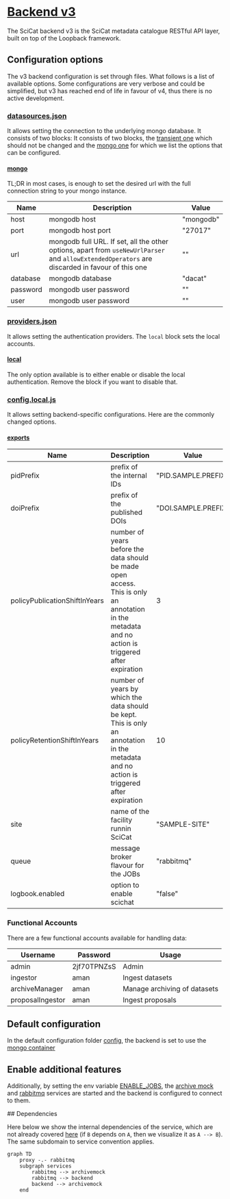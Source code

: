 # [Backend v3](https://github.com/SciCatProject/backend)

The SciCat backend v3 is the SciCat metadata catalogue RESTful API layer, built on top of the Loopback framework. 

## Configuration options

The v3 backend configuration is set through files. What follows is a list of available options. Some configurations are very verbose and could be simplified, but v3 has reached end of life in favour of v4, thus there is no active development.

### [datasources.json](./config/datasources.json)

It allows setting the connection to the underlying mongo database. It consists of two blocks: 
It consists of two blocks, the [transient one](./config/datasources.json#L18-L21) which should not be changed and the [mongo one](./config/datasources.json#L6-L17) for which we list the options that can be configured.

#### [mongo](./config/datasources.json#L6-L17)

TL;DR in most cases, is enough to set the desired url with the full connection string to your mongo instance.

Name | Description | Value
--- | --- | ---
host | mongodb host | "mongodb"
port | mongodb host port | "27017"
url | mongodb full URL. If set, all the other options, apart from `useNewUrlParser` and `allowExtendedOperators` are discarded in favour of this one | ""
database | mongodb database | "dacat"
password | mongodb user password | ""
user | mongodb user password | ""

### [providers.json](./config/providers.json)

It allows setting the authentication providers. The `local` block sets the local accounts.

#### [local](./config/providers.json#L2-L11)

The only option available is to either enable or disable the local authentication. Remove the block if you want to disable that.

### [config.local.js](./config/config.local.js)

It allows setting backend-specific configurations. Here are the commonly changed options. 

#### [exports](./config/config.local.js#L3-L39)

Name | Description | Value
--- | --- | ---
pidPrefix | prefix of the internal IDs | "PID.SAMPLE.PREFIX"
doiPrefix | prefix of the published DOIs | "DOI.SAMPLE.PREFIX"
policyPublicationShiftInYears | number of years before the data should be made open access. This is only an annotation in the metadata and no action is triggered after expiration | 3
policyRetentionShiftInYears | number of years by which the data should be kept. This is only an annotation in the metadata and no action is triggered after expiration | 10
site | name of the facility runnin SciCat | "SAMPLE-SITE"
queue | message broker flavour for the JOBs | "rabbitmq"
logbook.enabled | option to enable scichat | "false"

### Functional Accounts

There are a few functional accounts available for handling data:

| Username         | Password    | Usage                        |
| ---------------- | ----------- | ---------------------------- |
| admin            | 2jf70TPNZsS | Admin                        |
| ingestor         | aman        | Ingest datasets              |
| archiveManager   | aman        | Manage archiving of datasets |
| proposalIngestor | aman        | Ingest proposals             |

## Default configuration

In the default configuration folder [config](./config), the backend is set to use the [mongo container](../mongodb/)

## Enable additional features

Additionally, by setting the env variable [ENABLE_JOBS](../../.env#L5), the [archive mock](../archivemock/) and [rabbitmq](../rabbitmq/) services are started and the backend is configured to connect to them.

## Dependencies

Here below we show the internal dependencies of the service, which are not already covered [here](../../README.md) (if `B` depends on `A`, then we visualize it as `A --> B`). The same subdomain to service convention applies.

```mermaid
graph TD   
    proxy -.- rabbitmq
    subgraph services
        rabbitmq --> archivemock
        rabbitmq --> backend
        backend --> archivemock
    end
```
